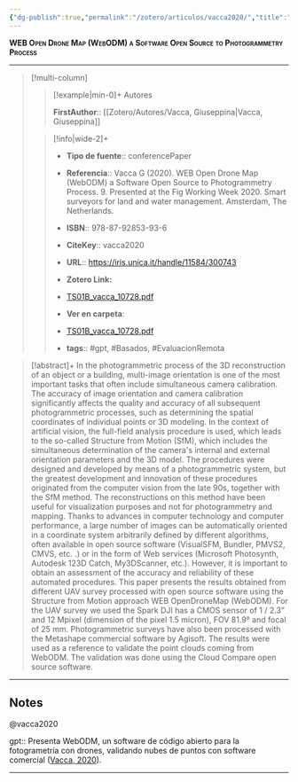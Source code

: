 ```yaml
---
{"dg-publish":true,"permalink":"/zotero/articulos/vacca2020/","title":"WEB Open Drone Map (WebODM) a Software Open Source to Photogrammetry Process","tags":["#zotero"]}
---
```



<span style="font-variant:small-caps; font-weight: bold;">WEB Open Drone Map (WebODM) a Software Open Source to Photogrammetry Process</span>

---


> [!multi-column]
>
>> [!example|min-0]+ Autores
>> 
>> **FirstAuthor**:: [[Zotero/Autores/Vacca, Giuseppina\|Vacca, Giuseppina]]  
 >
>
>> [!info|wide-2]+
>>
>> - **Tipo de fuente**:: conferencePaper
>> - **Referencia**:: Vacca G (2020). WEB Open Drone Map (WebODM) a Software Open Source to Photogrammetry Process. 9. Presented at the Fig Working Week 2020. Smart surveyors for land and water management. Amsterdam, The Netherlands.
>> - **ISBN**:: 978-87-92853-93-6
>> - **CiteKey**:: vacca2020
>> - **URL**:: https://iris.unica.it/handle/11584/300743
>> - **Zotero Link:** 
>> - [TS01B_vacca_10728.pdf](zotero://select/library/items/E8YJJGLR)
>>
>> - **Ver en carpeta**: 
>> - [TS01B_vacca_10728.pdf](file://J:\OneDrive\Articulos\TS01B_vacca_10728.pdf)
>> - **tags**:: #gpt, #Basados, #EvaluacionRemota



> [!abstract]+ 
>In the photogrammetric process of the 3D reconstruction of an object or a building, multi-image orientation is one of the most important tasks that often include simultaneous camera calibration. The accuracy of image orientation and camera calibration significantly affects the quality and accuracy of all subsequent photogrammetric processes, such as determining the spatial coordinates of individual points or 3D modeling. In the context of artificial vision, the full-field analysis procedure is used, which leads to the so-called Structure from Motion (SfM), which includes the simultaneous determination of the camera's internal and external orientation parameters and the 3D model. The procedures were designed and developed by means of a photogrammetric system, but the greatest development and innovation of these procedures originated from the computer vision from the late 90s, together with the SfM method. The reconstructions on this method have been useful for visualization purposes and not for photogrammetry and mapping. Thanks to advances in computer technology and computer performance, a large number of images can be automatically oriented in a coordinate system arbitrarily defined by different algorithms, often available in open source software (VisualSFM, Bundler, PMVS2, CMVS, etc. .) or in the form of Web services (Microsoft Photosynth, Autodesk 123D Catch, My3DScanner, etc.). However, it is important to obtain an assessment of the accuracy and reliability of these automated procedures. This paper presents the results obtained from different UAV survey processed with open source software using the Structure from Motion approach WEB OpenDroneMap (WebODM). For the UAV survey we used the Spark DJI has a CMOS sensor of 1 / 2.3” and 12 Mpixel (dimension of the pixel 1.5 micron), FOV 81.9° and focal of 25 mm. Photogrammetric surveys have also been processed with the Metashape commercial software by Agisoft. The results were used as a reference to validate the point clouds coming from WebODM. The validation was done using the Cloud Compare open source software.


--- 

## Notes

@vacca2020

gpt:: Presenta WebODM, un software de código abierto para la fotogrametría con drones, validando nubes de puntos con software comercial ([Vacca, 2020](zotero://select/library/items/C78ULYFN)).






---







